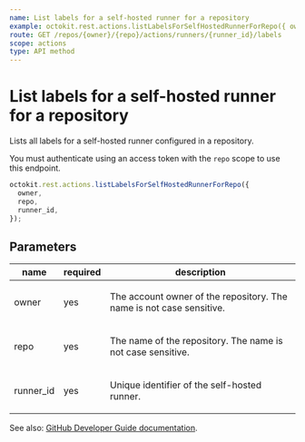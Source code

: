 ```yaml
---
name: List labels for a self-hosted runner for a repository
example: octokit.rest.actions.listLabelsForSelfHostedRunnerForRepo({ owner, repo, runner_id })
route: GET /repos/{owner}/{repo}/actions/runners/{runner_id}/labels
scope: actions
type: API method
---
```


# List labels for a self-hosted runner for a repository

Lists all labels for a self-hosted runner configured in a repository.

You must authenticate using an access token with the `repo` scope to use this
endpoint.

```js
octokit.rest.actions.listLabelsForSelfHostedRunnerForRepo({
  owner,
  repo,
  runner_id,
});
```

## Parameters

<table>
  <thead>
    <tr>
      <th>name</th>
      <th>required</th>
      <th>description</th>
    </tr>
  </thead>
  <tbody>
    <tr><td>owner</td><td>yes</td><td>

The account owner of the repository. The name is not case sensitive.

</td></tr>
<tr><td>repo</td><td>yes</td><td>

The name of the repository. The name is not case sensitive.

</td></tr>
<tr><td>runner_id</td><td>yes</td><td>

Unique identifier of the self-hosted runner.

</td></tr>
  </tbody>
</table>

See also: [GitHub Developer Guide documentation](https://docs.github.com/enterprise-cloud@latest//rest/reference/actions#list-labels-for-a-self-hosted-runner-for-a-repository).
